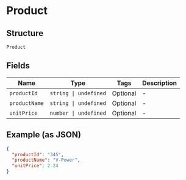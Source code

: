 
# Product

## Structure

`Product`

## Fields

| Name | Type | Tags | Description |
|  --- | --- | --- | --- |
| `productId` | `string \| undefined` | Optional | - |
| `productName` | `string \| undefined` | Optional | - |
| `unitPrice` | `number \| undefined` | Optional | - |

## Example (as JSON)

```json
{
  "productId": "345",
  "productName": "V-Power",
  "unitPrice": 2.24
}
```

